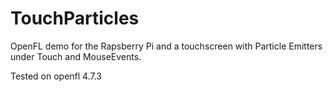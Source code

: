 # TouchParticles
OpenFL demo for the Rapsberry Pi and a touchscreen with Particle Emitters under Touch and MouseEvents.

Tested on openfl 4.7.3
